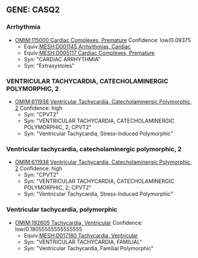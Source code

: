 
## GENE: CASQ2

### Arrhythmia
 * [OMIM:115000 Cardiac Complexes, Premature](http://beta.monarchinitiative.org/disease/OMIM:115000) Confidence: low/0.09375
    * Equiv:[MESH:D001145 Arrhythmias, Cardiac](http://beta.monarchinitiative.org/disease/MESH:D001145)
    * Equiv:[MESH:D005117 Cardiac Complexes, Premature](http://beta.monarchinitiative.org/disease/MESH:D005117)
    * Syn: "CARDIAC ARRHYTHMIA"
    * Syn: "Extrasystoles"

### VENTRICULAR TACHYCARDIA, CATECHOLAMINERGIC POLYMORPHIC, 2
 * [OMIM:611938 Ventricular Tachycardia, Catecholaminergic Polymorphic, 2](http://beta.monarchinitiative.org/disease/OMIM:611938) Confidence: high
    * Syn: "CPVT2"
    * Syn: "VENTRICULAR TACHYCARDIA, CATECHOLAMINERGIC POLYMORPHIC, 2; CPVT2"
    * Syn: "Ventricular Tachycardia, Stress-Induced Polymorphic"

### Ventricular tachycardia, catecholaminergic polymorphic, 2
 * [OMIM:611938 Ventricular Tachycardia, Catecholaminergic Polymorphic, 2](http://beta.monarchinitiative.org/disease/OMIM:611938) Confidence: high
    * Syn: "CPVT2"
    * Syn: "VENTRICULAR TACHYCARDIA, CATECHOLAMINERGIC POLYMORPHIC, 2; CPVT2"
    * Syn: "Ventricular Tachycardia, Stress-Induced Polymorphic"

### Ventricular tachycardia, polymorphic
 * [OMIM:192605 Tachycardia, Ventricular](http://beta.monarchinitiative.org/disease/OMIM:192605) Confidence: low/0.18055555555555555
    * Equiv:[MESH:D017180 Tachycardia, Ventricular](http://beta.monarchinitiative.org/disease/MESH:D017180)
    * Syn: "VENTRICULAR TACHYCARDIA, FAMILIAL"
    * Syn: "Ventricular Tachycardia, Familial Polymorphic"
